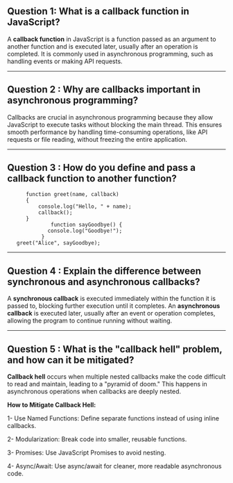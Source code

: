 ## Question 1: What is a callback function in JavaScript?
A **callback function** in JavaScript is a function passed as an argument to another function and is executed later, usually after an operation is completed.
It is commonly used in asynchronous programming, such as handling events or making API requests.
- - -
## Question 2 : Why are callbacks important in asynchronous programming?
Callbacks are crucial in asynchronous programming because they allow JavaScript to execute tasks without blocking the main thread.
This ensures smooth performance by handling time-consuming operations, like API requests or file reading, without freezing the entire application.
- - -
## Question 3 : How do you define and pass a callback function to another function?

          function greet(name, callback)
          {
              console.log("Hello, " + name);
              callback();
          }
                  function sayGoodbye() {
                 console.log("Goodbye!");
               }
       greet("Alice", sayGoodbye);
- - -
## Question 4 : Explain the difference between synchronous and asynchronous callbacks?
A **synchronous callback** is executed immediately within the function it is passed to, blocking further execution until it completes.
An **asynchronous callback** is executed later, usually after an event or operation completes, allowing the program to continue running without waiting.
- - -
## Question 5 : What is the "callback hell" problem, and how can it be mitigated?
**Callback hell** occurs when multiple nested callbacks make the code difficult to read and maintain, leading to a "pyramid of doom."
This happens in asynchronous operations when callbacks are deeply nested.

 **How to Mitigate Callback Hell:**
 
 1- Use Named Functions: Define separate functions instead of using inline callbacks.
 
 2- Modularization: Break code into smaller, reusable functions.
 
 3- Promises: Use JavaScript Promises to avoid nesting.
 
 4- Async/Await: Use async/await for cleaner, more readable asynchronous code.

